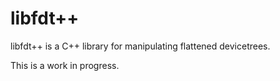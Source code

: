 libfdt++
========

libfdt++ is a C++ library for manipulating flattened devicetrees.

This is a work in progress.

